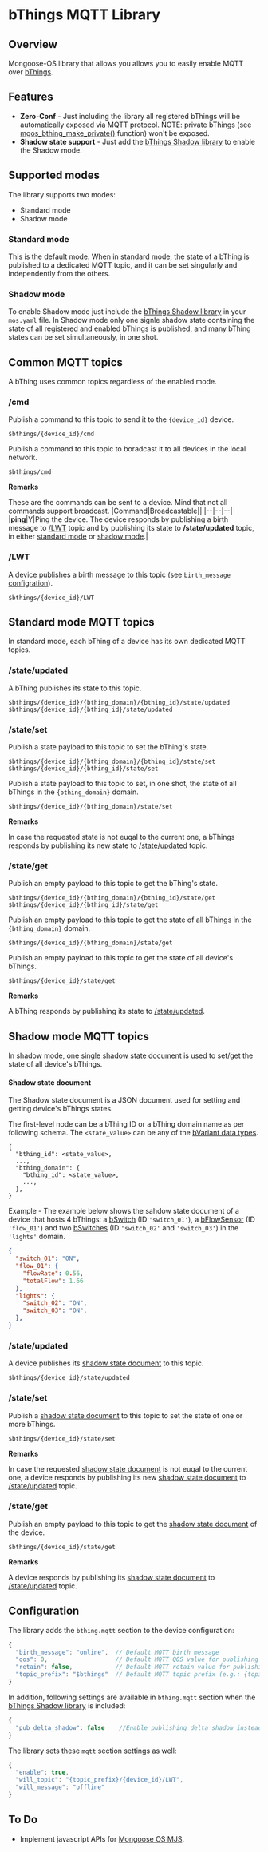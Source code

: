 # bThings MQTT Library
## Overview
Mongoose-OS library that allows you allows you to easily enable MQTT over [bThings](https://github.com/diy365-mgos/bthing).
## Features
- **Zero-Conf** - Just including the library all registered bThings will be automatically exposed via MQTT protocol. NOTE: private bThings (see [mgos_bthing_make_private()](https://github.com/diy365-mgos/bthing#mgos_bthing_make_private) function) won't be exposed.
- **Shadow state support** - Just add the [bThings Shadow library](https://github.com/diy365-mgos/bthing-shadow) to enable the Shadow mode.
## Supported modes
The library supports two modes:
- Standard mode
- Shadow mode
### Standard mode
This is the default mode. When in standard mode, the state of a bThing is published to a dedicated MQTT topic, and it can be set singularly and independently from the others.
### Shadow mode
To enable Shadow mode just include the [bThings Shadow library](https://github.com/diy365-mgos/bthing-shadow) in your `mos.yaml` file. In Shadow mode only one signle shadow state containing the state of all registered and enabled bThings is published, and many bThing states can be set simultaneously, in one shot.
## Common MQTT topics
A bThing uses common topics regardless of the enabled mode.
### /cmd
Publish a command to this topic to send it to the `{device_id}` device.
```
$bthings/{device_id}/cmd
```
Publish a command to this topic to boradcast it to all devices in the local network.
```
$bthings/cmd
```
**Remarks**

These are the commands can be sent to a device. Mind that not all commands support broadcast.
|Command|Broadcastable||
|--|--|--|
|**ping**|Y|Ping the device. The device responds by publishing a birth message to [/LWT](#lwt) topic and by publishing its state to **/state/updated** topic, in either [standard mode](#standard_state_updated) or [shadow mode](#shadow_state_updated).|
### /LWT
A device publishes a birth message to this topic (see `birth_message` [configration](#configuration)).
```
$bthings/{device_id}/LWT
```
## Standard mode MQTT topics
In standard mode, each bThing of a device has its own dedicated MQTT topics.
### <a name="standard_state_updated"></a>/state/updated
A bThing publishes its state to this topic.
```
$bthings/{device_id}/{bthing_domain}/{bthing_id}/state/updated
$bthings/{device_id}/{bthing_id}/state/updated
```
### <a name="standard_state_set"></a>/state/set
Publish a state payload to this topic to set the bThing's state.
```
$bthings/{device_id}/{bthing_domain}/{bthing_id}/state/set
$bthings/{device_id}/{bthing_id}/state/set
```
Publish a state payload to this topic to set, in one shot, the state of all bThings in the `{bthing_domain}` domain.
```
$bthings/{device_id}/{bthing_domain}/state/set
```
**Remarks**

In case the requested state is not euqal to the current one, a bThings responds by publishing its new state to [/state/updated](#standard_state_updated) topic.
### <a name="standard_state_get"></a>/state/get
Publish an empty payload to this topic to get the bThing's state.
```
$bthings/{device_id}/{bthing_domain}/{bthing_id}/state/get
$bthings/{device_id}/{bthing_id}/state/get
```
Publish an empty payload to this topic to get the state of all bThings in the `{bthing_domain}` domain.
```
$bthings/{device_id}/{bthing_domain}/state/get
```
Publish an empty payload to this topic to get the state of all device's bThings.
```
$bthings/{device_id}/state/get
```
**Remarks**

A bThing responds by publishing its state to [/state/updated](#standard_state_updated).
## Shadow mode MQTT topics
In shadow mode, one single [shadow state document](#shadow-state-document) is used to set/get the state of all device's bThings.
#### Shadow state document
The Shadow state document is a JSON document used for setting and getting device's bThings states.

The first-level node can be a bThing ID or a bThing domain name as per following schema. The `<state_value>` can be any of the [bVariant data types](https://github.com/diy365-mgos/bvar#supported-data-types).
```
{
  "bthing_id": <state_value>,
  ...,
  "bthing_domain": {         
    "bthing_id": <state_value>,
    ...,
  },
}
```
Example - The example below shows the sahdow state document of a device that hosts 4 bThings: a [bSwitch](https://github.com/diy365-mgos/bswitch) (ID `'switch_01'`), a [bFlowSensor](https://github.com/diy365-mgos/bflowsens) (ID `'flow_01'`) and two [bSwitches](https://github.com/diy365-mgos/bswitch) (ID `'switch_02'` and `'switch_03'`) in the `'lights'` domain.
```json
{
  "switch_01": "ON",
  "flow_01": {
    "flowRate": 0.56,
    "totalFlow": 1.66
  },
  "lights": {         
    "switch_02": "ON",
    "switch_03": "ON",
  },
}
```
### <a name="shadow_state_updated"></a>/state/updated
A device publishes its [shadow state document](#shadow-state-document) to this topic.
```
$bthings/{device_id}/state/updated
```
### <a name="shadow_state_set"></a>/state/set
Publish a [shadow state document](#shadow-state-document) to this topic to set the state of one or more bThings.
```
$bthings/{device_id}/state/set
```
**Remarks**

In case the requested [shadow state document](#shadow-state-document) is not euqal to the current one, a device responds by publishing its new [shadow state document](#shadow-state-document) to [/state/updated](#shadow_state_updated) topic.
### <a name="shadow_state_get"></a>/state/get
Publish an empty payload to this topic to get the [shadow state document](#shadow-state-document) of the device.
```
$bthings/{device_id}/state/get
```
**Remarks**

A device responds by publishing its [shadow state document](#shadow-state-document) to [/state/updated](#shadow_state_updated) topic.
## Configuration
The library adds the `bthing.mqtt` section to the device configuration:
```javascript
{
  "birth_message": "online",  // Default MQTT birth message
  "qos": 0,                   // Default MQTT QOS value for publishing messages
  "retain": false,            // Default MQTT retain value for publishing messages
  "topic_prefix": "$bthings"  // Default MQTT topic prefix (e.g.: {topic_prefix}/{device_id}/...)
}
```
In addition, following settings are available in `bthing.mqtt` section when the [bThings Shadow library](https://github.com/diy365-mgos/bthing-shadow) is included:
```javascript
{
  "pub_delta_shadow": false    //Enable publishing delta shadow instead of the full one
}
```
The library sets these `mqtt` section settings as well:
```javascript
{
  "enable": true,
  "will_topic": "{topic_prefix}/{device_id}/LWT",
  "will_message": "offline"
}
```
<!-- ## C/C++ API Reference
### mgos_bthing_mqtt_disable
```c
bool mgos_bthing_mqtt_disable(mgos_bthing_t thing);
```
Disables MQTT messages for a bThing. Returns `true` on success, or `false` otherwise. If Shadow mode is enabled, the function [mgos_bthing_shadow_disable()](https://github.com/diy365-mgos/bthing-shadow#mgos_bthing_shadow_disable) is automatically invoked behind the scenes.

|Parameter||
|--|--| 
|thing|A bThing.| -->
## To Do
- Implement javascript APIs for [Mongoose OS MJS](https://github.com/mongoose-os-libs/mjs).
